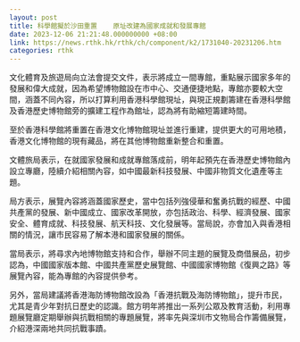```yaml
---
layout: post
title: 科學館擬於沙田重置    原址改建為國家成就和發展專館
date: 2023-12-06 21:21:48.000000000 +08:00
link: https://news.rthk.hk/rthk/ch/component/k2/1731040-20231206.htm
categories: rthk
---
```


文化體育及旅遊局向立法會提交文件，表示將成立一間專館，重點展示國家多年的發展和偉大成就，因為希望博物館設在市中心、交通便捷地點，專館亦要較大空間，涵蓋不同內容，所以打算利用香港科學館現址，與現正規劃籌建在香港科學館及香港歷史博物館旁的擴建工程作為館址，認為將有助縮短籌建時間。

至於香港科學館將重置在香港文化博物館現址並進行重建，提供更大的可用地積，香港文化博物館的現有藏品，將在其他博物館重新整合和重置。

文體旅局表示，在就國家發展和成就專館落成前，明年起預先在香港歷史博物館內設立專廳，陸續介紹相關內容，如中國最新科技發展、中國非物質文化遺產等主題。

局方表示，展覽內容將涵蓋國家歷史，當中包括列強侵華和奮勇抗戰的經歷、中國共產黨的發展、新中國成立、國家改革開放，亦包括政治、科學、經濟發展、國家安全、體育成就、科技發展、航天科技、文化發展等。當局說，亦會加入與香港相關的情況，讓市民容易了解本港和國家發展的關係。

當局表示，將尋求內地博物館支持和合作，舉辦不同主題的展覽及商借展品，初步認為，中國國家版本館、中國共產黨歷史展覽館、中國國家博物館《復興之路》等展覽內容，能為專館的內容提供參考。

另外，當局建議將香港海防博物館改設為「香港抗戰及海防博物館」，提升市民，尤其是青少年對抗日歷史的認識。館方明年將推出一系列公眾及教育活動，利用專題展覽廳定期舉辦與抗戰相關的專題展覽，將率先與深圳市文物局合作籌備展覽，介紹港深兩地共同抗戰事蹟。
